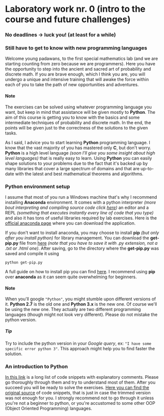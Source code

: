 # Laboratory work nr. 0 (intro to the course and future challenges)

### No deadlines -> luck you! (at least for a while)
### Still have to get to know with new programming languages

Welcome young padawans, to the first special mathematics lab (and we are starting counting from zero because we are programmers). Here you have the opportunity to step into the ancient and sacred art of probability and discrete math. If you are brave enough, which I think you are, you will undergo a unique and intensive training that will awake the force within each of you to take the path of new opportunities and adventures.

#### Note
The exercises can be solved using whatever programming language you want, but keep in mind that assistance will be given mostly to **Python**. The aim of this course is getting you to know with the basics and some intermediate techniques of probability and discrete math. In the end, the points will be given just to the correctness of the solutions to the given tasks.

 As I said, I advice you to start learning **Python** programming language. I know that the vast majority of you has mastered only **C**, but don't worry. **Python** is a high level language *(soon I'll give you some insight about high level languages)* that is really easy to learn. Using **Python** you can easily shape solutions to your problems due to the fact that it's backed up by many libraries that cover a large spectrum of domains and that are up-to-date with the latest and best mathematical theorems and algorithms.

### Python environment setup
I assume that most of you run a Windows machine that's why I recommend installing **Anaconda** environment. It comes with a python interpreter *(more bout interpreting and compiling source code click [here](https://www.youtube.com/watch?v=qaj7nO1HUqA))* an editor and a REPL *(something that executes instantly every line of code that you type)* and also it has tons of useful libraries required by lab exercises. Here is the [official anaconda page](https://www.continuum.io/downloads) where you can download the application.

If you don't want to install anaconda, you may choose to install **pip** *(but only after you install python)* for library management. You can download the **get-pip.py** file from [here](https://bootstrap.pypa.io/get-pip.py) *(note that you have to save it with .py extension, not a .txt or .html one)*. After saving, go to the directory where the **get-pip.py** was saved and compile it using 

```shell
python get-pip.py
```

A full guide on how to install pip you can find [here](https://pip.pypa.io/en/stable/installing/). I recommend using **pip** over **anaconda** as it can seem quite overwhelming for beginners.

#### Note
When you'll google `"Python"`, you might stumble upon different versions of it. **Python 2.7** is the old one and **Python 3.x** is the new one. Of course we'll be using the new one. They actually are two different programming languages (though might not look very different). Please do not mistake the python version.

##### Tip
Try to include the python version in your *Google query*, ex: `"I have some specific error python 3"`. This approach might help you to find faster the solution.


### An introduction to Python
[In this link](https://github.com/ViSilver/labs/blob/master/ms/lab0/intro_to_python.md) is a long list of code snippets with explanatory comments. Please go thoroughly through them and try to understand most of them. After you succeed you will be ready to solve  the exercises. [Here you can find the original source](https://learnxinyminutes.com/docs/python3/) of code snippets, that is just in case the trimmed version was not enough for you. I strongly recommend not to go through it unless you're not a beginner to python, or you're accustomed to some other OOP (Object Oriented Programming) languages.
